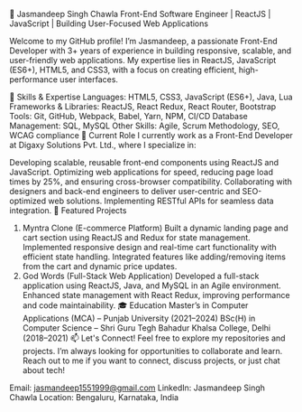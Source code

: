 👋 Jasmandeep Singh Chawla
Front-End Software Engineer | ReactJS | JavaScript | Building User-Focused Web Applications

Welcome to my GitHub profile! I’m Jasmandeep, a passionate Front-End Developer with 3+ years of experience in building responsive, scalable, and user-friendly web applications. My expertise lies in ReactJS, JavaScript (ES6+), HTML5, and CSS3, with a focus on creating efficient, high-performance user interfaces.

🔧 Skills & Expertise
Languages: HTML5, CSS3, JavaScript (ES6+), Java, Lua
Frameworks & Libraries: ReactJS, React Redux, React Router, Bootstrap
Tools: Git, GitHub, Webpack, Babel, Yarn, NPM, CI/CD
Database Management: SQL, MySQL
Other Skills: Agile, Scrum Methodology, SEO, WCAG compliance
💼 Current Role
I currently work as a Front-End Developer at Digaxy Solutions Pvt. Ltd., where I specialize in:

Developing scalable, reusable front-end components using ReactJS and JavaScript.
Optimizing web applications for speed, reducing page load times by 25%, and ensuring cross-browser compatibility.
Collaborating with designers and back-end engineers to deliver user-centric and SEO-optimized web solutions.
Implementing RESTful APIs for seamless data integration.
🌟 Featured Projects
1. Myntra Clone (E-commerce Platform)
Built a dynamic landing page and cart section using ReactJS and Redux for state management.
Implemented responsive design and real-time cart functionality with efficient state handling.
Integrated features like adding/removing items from the cart and dynamic price updates.
2. God Words (Full-Stack Web Application)
Developed a full-stack application using ReactJS, Java, and MySQL in an Agile environment.
Enhanced state management with React Redux, improving performance and code maintainability.
🎓 Education
Master’s in Computer Applications (MCA) – Punjab University (2021–2024)
BSc(H) in Computer Science – Shri Guru Tegh Bahadur Khalsa College, Delhi (2018–2021)
📫 Let's Connect!
Feel free to explore my repositories and projects. I’m always looking for opportunities to collaborate and learn. Reach out to me if you want to connect, discuss projects, or just chat about tech!

Email: jasmandeep1551999@gmail.com
LinkedIn: Jasmandeep Singh Chawla
Location: Bengaluru, Karnataka, India
